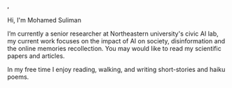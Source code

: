 
<img
  src="https://github.com/Kambal85/-----/blob/main/IMG_0189.JPG"
  alt="Alt text"
  title="Optional title"
  style="display: inline-block; margin: 0 auto; max-width: 3px">



Hi, I'm Mohamed Suliman
 
I’m currently a senior researcher at Northeastern university's civic AI lab, my current work focuses on the impact of AI on society, disinformation and the online memories recollection. You may would like to read my scientific papers and articles.


In my free time I enjoy reading, walking, and writing short-stories and haiku poems. 
 
 

 
 
 
 
